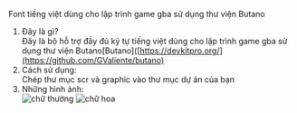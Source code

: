 Font tiếng việt dùng cho lập trình game gba sử dụng thư viện Butano<br/>
1. Đây là gì? <br/>
Đây là bộ hỗ trợ đầy đủ ký tự tiếng việt dùng cho lập trình game gba sử dụng thư viện Butano[Butano]([https://devkitpro.org/](https://github.com/GValiente/butano)<br/>
2. Cách sử dụng: <br/>
Chép thư mục scr và graphic vào thư mục dự án của bạn<br/>
3. Những hình ảnh:<br/>
![chữ thường](https://github.com/user-attachments/assets/518892cf-5023-4682-b843-00d3de62e746)
![chữ hoa](https://github.com/user-attachments/assets/a736ba2b-0e19-4ff5-aef0-93a199c277f2)
